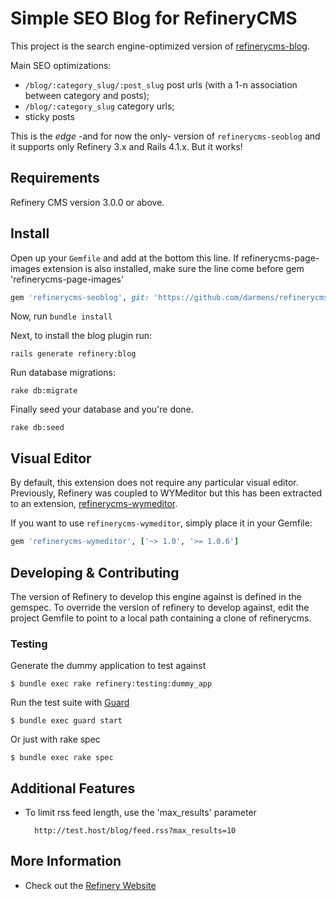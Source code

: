 # Simple SEO Blog for RefineryCMS

This project is the search engine-optimized version of [refinerycms-blog](https://github.com/refinery/refinerycms-blog).

Main SEO optimizations:

* `/blog/:category_slug/:post_slug` post urls (with a 1-n association between category and posts);
* `/blog/:category_slug` category urls;
* sticky posts

This is the *edge* -and for now the only- version of `refinerycms-seoblog` and it supports only Refinery 3.x and Rails 4.1.x. But it works!

<!-- Options:

* [ShareThis.com](http://sharethis.com) support on posts. To enable, set your key in Refinery's settings area. -->

## Requirements

Refinery CMS version 3.0.0 or above.

## Install

Open up your ``Gemfile`` and add at the bottom this line. If refinerycms-page-images extension is also installed, make sure the line come before gem 'refinerycms-page-images'

```ruby
gem 'refinerycms-seoblog', git: 'https://github.com/darmens/refinerycms-seoblog', branch: 'master'
```

Now, run ``bundle install``

Next, to install the blog plugin run:

    rails generate refinery:blog

Run database migrations:

    rake db:migrate

Finally seed your database and you're done.

    rake db:seed

## Visual Editor

By default, this extension does not require any particular visual editor.
Previously, Refinery was coupled to WYMeditor but this has been extracted to an
extension, [refinerycms-wymeditor](https://github.com/parndt/refinerycms-wymeditor).

If you want to use `refinerycms-wymeditor`, simply place it in your Gemfile:

```ruby
gem 'refinerycms-wymeditor', ['~> 1.0', '>= 1.0.6']
```

## Developing & Contributing

The version of Refinery to develop this engine against is defined in the gemspec. To override the version of refinery to develop against, edit the project Gemfile to point to a local path containing a clone of refinerycms.

### Testing

Generate the dummy application to test against

    $ bundle exec rake refinery:testing:dummy_app

Run the test suite with [Guard](https://github.com/guard/guard)

    $ bundle exec guard start

Or just with rake spec

    $ bundle exec rake spec

## Additional Features
* To limit rss feed length, use the 'max_results' parameter

        http://test.host/blog/feed.rss?max_results=10

## More Information
* Check out the [Refinery Website](http://refinerycms.com/)
